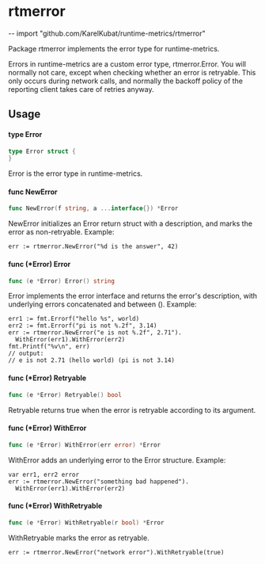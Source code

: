 # rtmerror
--
    import "github.com/KarelKubat/runtime-metrics/rtmerror"

Package rtmerror implements the error type for runtime-metrics.

Errors in runtime-metrics are a custom error type, rtmerror.Error. You will
normally not care, except when checking whether an error is retryable. This only
occurs during network calls, and normally the backoff policy of the reporting
client takes care of retries anyway.

## Usage

#### type Error

```go
type Error struct {
}
```

Error is the error type in runtime-metrics.

#### func  NewError

```go
func NewError(f string, a ...interface{}) *Error
```
NewError initializes an Error return struct with a description, and marks the
error as non-retryable. Example:

    err := rtmerror.NewError("%d is the answer", 42)

#### func (*Error) Error

```go
func (e *Error) Error() string
```
Error implements the error interface and returns the error's description, with
underlying errors concatenated and between (). Example:

    err1 := fmt.Errorf("hello %s", world)
    err2 := fmt.Errorf("pi is not %.2f", 3.14)
    err := rtmerror.NewError("e is not %.2f", 2.71").
      WithError(err1).WithError(err2)
    fmt.Printf("%v\n", err)
    // output:
    // e is not 2.71 (hello world) (pi is not 3.14)

#### func (*Error) Retryable

```go
func (e *Error) Retryable() bool
```
Retryable returns true when the error is retryable according to its argument.

#### func (*Error) WithError

```go
func (e *Error) WithError(err error) *Error
```
WithError adds an underlying error to the Error structure. Example:

    var err1, err2 error
    err := rtmerror.NewError("something bad happened").
      WithError(err1).WithError(err2)

#### func (*Error) WithRetryable

```go
func (e *Error) WithRetryable(r bool) *Error
```
WithRetryable marks the error as retryable.

    err := rtmerror.NewError("network error").WithRetryable(true)

